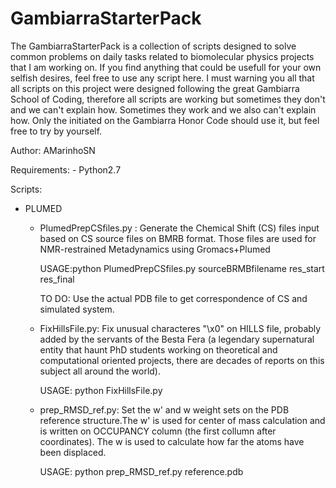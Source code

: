 # GambiarraStarterPack

The GambiarraStarterPack is a collection of scripts designed to solve common problems on daily tasks related to biomolecular physics projects that I am working on.
If you find anything that could be usefull for your own selfish desires, feel free to use any script here.
I must warning you all that all scripts on this project were designed following the great Gambiarra School of Coding, therefore all scripts are working but sometimes they don't and we can't explain how. Sometimes they work and we also can't explain how. Only the initiated on the Gambiarra Honor Code should use it, but feel free to try by yourself.

Author: AMarinhoSN 

Requirements:
	- Python2.7

Scripts:

 - PLUMED

	- PlumedPrepCSfiles.py : Generate the Chemical Shift (CS) files input based on CS source files on BMRB format. Those files are used for NMR-restrained Metadynamics using Gromacs+Plumed
		
		USAGE:python PlumedPrepCSfiles.py sourceBRMBfilename res_start res_final
		
		TO DO: Use the actual PDB file to get correspondence of CS and simulated system. 

	- FixHillsFile.py: Fix unusual characteres "\x0" on HILLS file, probably added by the servants of the Besta Fera (a legendary supernatural entity that haunt PhD students working on theoretical and computational oriented projects, there are decades of reports on this subject all around the world).

		USAGE: python FixHillsFile.py
		
	- prep_RMSD_ref.py: Set the w' and w weight sets on the PDB reference structure.The w' is used for center of mass calculation and is written on OCCUPANCY column (the first collumn after coordinates). The w is used to calculate how far the atoms have been displaced.
		
		USAGE: python prep_RMSD_ref.py reference.pdb
 
